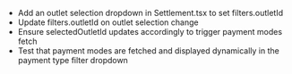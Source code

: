 - Add an outlet selection dropdown in Settlement.tsx to set filters.outletId
- Update filters.outletId on outlet selection change
- Ensure selectedOutletId updates accordingly to trigger payment modes fetch
- Test that payment modes are fetched and displayed dynamically in the payment type filter dropdown
